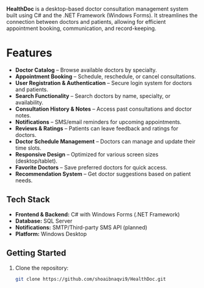**HealthDoc** is a desktop-based doctor consultation management system built using C# and the .NET Framework (Windows Forms). It streamlines the connection between doctors and patients, allowing for efficient appointment booking, communication, and record-keeping.

# Features

- **Doctor Catalog** – Browse available doctors by specialty.
- **Appointment Booking** – Schedule, reschedule, or cancel consultations.
- **User Registration & Authentication** – Secure login system for doctors and patients.
- **Search Functionality** – Search doctors by name, specialty, or availability.
- **Consultation History & Notes** – Access past consultations and doctor notes.
- **Notifications** – SMS/email reminders for upcoming appointments.
- **Reviews & Ratings** – Patients can leave feedback and ratings for doctors.
- **Doctor Schedule Management** – Doctors can manage and update their time slots.
- **Responsive Design** – Optimized for various screen sizes (desktop/tablet).
- **Favorite Doctors** – Save preferred doctors for quick access.
- **Recommendation System** – Get doctor suggestions based on patient needs.

## Tech Stack

- **Frontend & Backend:** C# with Windows Forms (.NET Framework)
- **Database:** SQL Server
- **Notifications:** SMTP/Third-party SMS API (planned)
- **Platform:** Windows Desktop

## Getting Started

1. Clone the repository:
   ```bash
   git clone https://github.com/shoaibnaqvi9/HealthDoc.git

